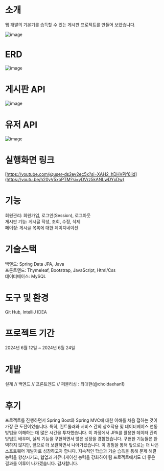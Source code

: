 # 소개
웹 개발의 기본기를 습득할 수 있는 게시판 프로젝트를 만들어 보았습니다.  <br>

![image](https://github.com/choidaehan1/Jpa-Board-Project/assets/155132549/37bd5c68-368d-4ee8-b0da-db5d6c32fac1) <br>
# ERD
![image](https://github.com/choidaehan1/Jpa-Board-Project/assets/155132549/543d3eac-d410-494a-8030-bf2506d6fd73)

# 게시판 API
![image](https://github.com/choidaehan1/Jpa-Board-Project/assets/155132549/87b24c5b-ce78-4ea1-852e-b9cd352b1a04)<br>

# 유저 API
![image](https://github.com/choidaehan1/Jpa-Board-Project/assets/155132549/a20c821c-0268-42df-a084-52edbe20b3ca)

# 실행화면 링크
[https://youtube.com/@user-ds2ev2ec5x?si=XAH2_hDHVPjf6iid](https://youtu.be/h20yV5xoPTM?si=yDVrz5kANLwDYxDw)


# 기능
회원관리: 회원가입, 로그인(Session), 로그아웃 <br>
게시판 기능: 게시글 작성, 조회, 수정, 삭제 <br>
페이징: 게시글 목록에 대한 페이지네이션 

# 기술스택
백엔드: Spring Data JPA, Java <br>
프론트엔드: Thymeleaf, Bootstrap, JavaScript, Html/Css <br>
데이터베이스: MySQL

# 도구 및 환경 
Git Hub, IntelliJ IDEA

# 프로젝트 기간
2024년 6월 12일 ~ 2024년 6월 24일

# 개발
설계 // 백엔드 // 프론트엔드 // 퍼블리싱 : 최대한(@choidaehan1) <br>

# 후기
프로젝트를 진행하면서 Spring Boot와 Spring MVC에 대한 이해를 처음 접하는 것이 가장 큰 도전이었습니다. 특히, 컨트롤러와 서비스 간의 상호작용 및 데이터베이스 연동 방법을 이해하는 데 많은 시간을 투자했습니다. 이 과정에서 JPA를 활용한 데이터 관리 방법도 배우며, 실제 기능을 구현하면서 많은 성장을 경험했습니다. 구현한 기능들은 완벽하지 않지만, 앞으로 더 보완하면서 나아가겠습니다. 이 경험을 통해 앞으로는 더 나은 소프트웨어 개발자로 성장하고자 합니다. 지속적인 학습과 기술 습득을 통해 문제 해결 능력을 향상시키고, 협업과 커뮤니케이션 능력을 강화하여 팀 프로젝트에서도 더 좋은 결과를 이루어 나가겠습니다. 감사합니다.




